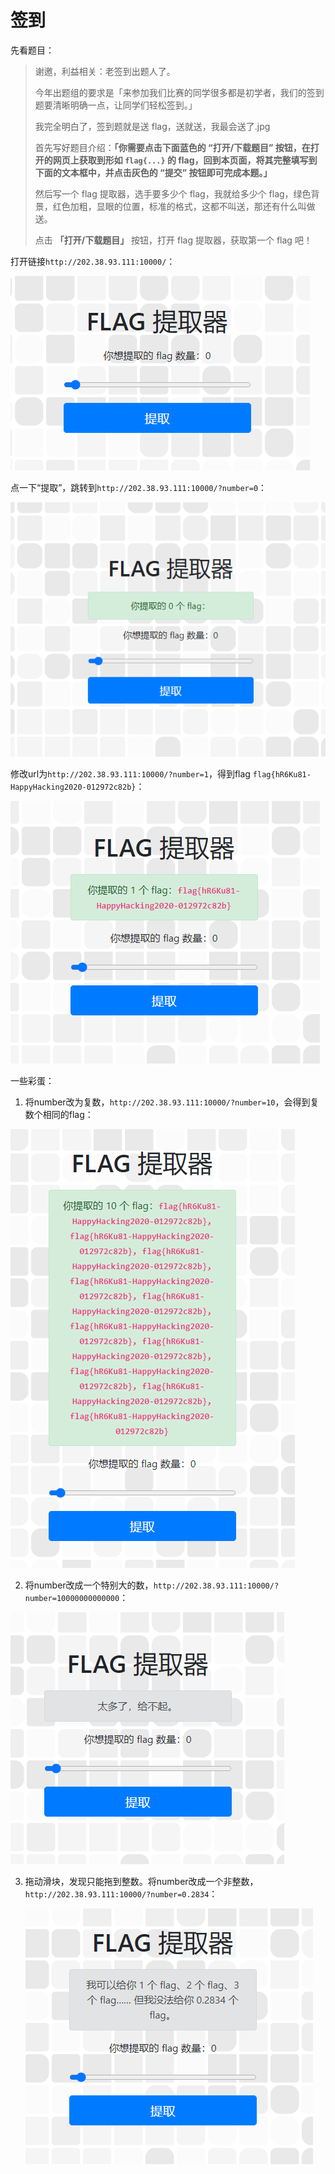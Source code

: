 # 签到

先看题目：

> 谢邀，利益相关：老签到出题人了。
>
> 今年出题组的要求是「来参加我们比赛的同学很多都是初学者，我们的签到题要清晰明确一点，让同学们轻松签到。」
>
> 我完全明白了，签到题就是送 flag，送就送，我最会送了.jpg
>
> 首先写好题目介绍：**「你需要点击下面蓝色的 “打开/下载题目” 按钮，在打开的网页上获取到形如 `flag{...}` 的 flag，回到本页面，将其完整填写到下面的文本框中，并点击灰色的 “提交” 按钮即可完成本题。」**
>
> 然后写一个 flag 提取器，选手要多少个 flag，我就给多少个 flag，绿色背景，红色加粗，显眼的位置，标准的格式，这都不叫送，那还有什么叫做送。
>
> 点击 **「打开/下载题目」** 按钮，打开 flag 提取器，获取第一个 flag 吧！



打开链接`http://202.38.93.111:10000/`：

![1](img/1.png)

点一下“提取”，跳转到`http://202.38.93.111:10000/?number=0`：

![2](img/2.png)

修改url为`http://202.38.93.111:10000/?number=1`，得到flag `flag{hR6Ku81-HappyHacking2020-012972c82b}`：

![3](img/3.png)

一些彩蛋：

1. 将number改为复数，`http://202.38.93.111:10000/?number=10`，会得到复数个相同的flag：

![4](img/4.png)

2. 将number改成一个特别大的数，`http://202.38.93.111:10000/?number=10000000000000`：

![5](img/5.png)

3. 拖动滑块，发现只能拖到整数。将number改成一个非整数，`http://202.38.93.111:10000/?number=0.2834`：

   ![6](img/6.png)